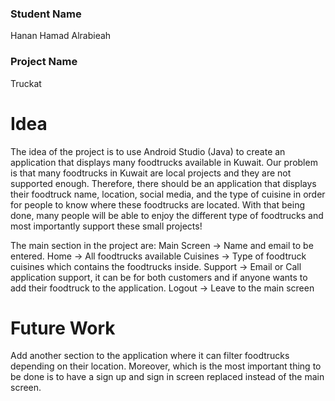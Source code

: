 ### Student Name
Hanan Hamad Alrabieah

### Project Name
Truckat

# Idea
The idea of the project is to use Android Studio (Java) to create an application that displays many foodtrucks available in Kuwait. Our problem is that many foodtrucks in Kuwait are local projects and they are not supported enough. Therefore, there should be an application that displays their foodtruck name, location, social media, and the type of cuisine in order for people to know where these foodtrucks are located. With that being done, many people will be able to enjoy the different type of foodtrucks and most importantly support these small projects!

The main section in the project are:
Main Screen -> Name and email to be entered.
Home -> All foodtrucks available
Cuisines -> Type of foodtruck cuisines which contains the foodtrucks inside.
Support -> Email or Call application support, it can be for both customers and if anyone wants to add their foodtruck to the application.
Logout -> Leave to the main screen

# Future Work
Add another section to the application where it can filter foodtrucks depending on their location. Moreover, which is the most important thing to be done is to have a sign up and sign in screen replaced instead of the main screen.



